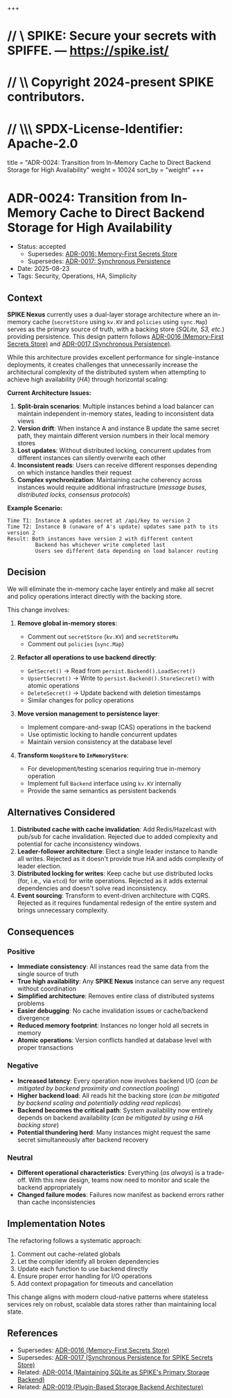 +++
# //    \\ SPIKE: Secure your secrets with SPIFFE. — https://spike.ist/
# //  \\\\ Copyright 2024-present SPIKE contributors.
# // \\\\\ SPDX-License-Identifier: Apache-2.0

title = "ADR-0024: Transition from In-Memory Cache to Direct Backend Storage for High Availability"
weight = 10024
sort_by = "weight"
+++

# ADR-0024: Transition from In-Memory Cache to Direct Backend Storage for High Availability

- Status: accepted
  - Supersedes: [ADR-0016: Memory-First Secrets Store][adr-0016]
  - Supersedes: [ADR-0017: Synchronous Persistence][adr-0017]
- Date: 2025-08-23
- Tags: Security, Operations, HA, Simplicity

## Context

**SPIKE Nexus** currently uses a dual-layer storage architecture where an 
in-memory cache (`secretStore` using `kv.KV` and `policies` using `sync.Map`) 
serves as the primary source of truth, with a backing store (*SQLite, S3, etc.*) 
providing persistence. This design pattern follows 
[ADR-0016 (Memory-First Secrets Store)][adr-0016] and 
[ADR-0017 (Synchronous Persistence)][adr-0017].

[adr-0016]: @/architecture/adrs/adr-0016.md
[adr-0017]: @/architecture/adrs/adr-0017.md

While this architecture provides excellent performance for single-instance 
deployments, it creates challenges that unnecessarily increase the 
architectural complexity of the distributed system when attempting to achieve 
high availability (*HA*) through horizontal scaling:

**Current Architecture Issues:**
1. **Split-brain scenarios**: Multiple instances behind a load balancer can 
   maintain independent in-memory states, leading to inconsistent data views
2. **Version drift**: When instance A and instance B update the same secret 
   path, they maintain different version numbers in their local memory stores
3. **Lost updates**: Without distributed locking, concurrent updates from 
   different instances can silently overwrite each other
4. **Inconsistent reads**: Users can receive different responses depending on 
   which instance handles their request
5. **Complex synchronization**: Maintaining cache coherency across instances 
   would require additional infrastructure (*message buses, distributed locks, 
   consensus protocols*)

**Example Scenario:**
```
Time T1: Instance A updates secret at /api/key to version 2
Time T2: Instance B (unaware of A's update) updates same path to its version 2
Result: Both instances have version 2 with different content
         Backend has whichever write completed last
         Users see different data depending on load balancer routing
```

## Decision

We will eliminate the in-memory cache layer entirely and make all secret and 
policy operations interact directly with the backing store. 

This change involves:

1. **Remove global in-memory stores**:
    * Comment out `secretStore` (`kv.KV`) and `secretStoreMu`
    * Comment out `policies` (`sync.Map`)

2. **Refactor all operations to use backend directly**:
    * `GetSecret()` → Read from `persist.Backend().LoadSecret()`
    * `UpsertSecret()` → Write to `persist.Backend().StoreSecret()` 
      with atomic operations
    * `DeleteSecret()` → Update backend with deletion timestamps
    * Similar changes for policy operations

3. **Move version management to persistence layer**:
    * Implement compare-and-swap (CAS) operations in the backend
    * Use optimistic locking to handle concurrent updates
    * Maintain version consistency at the database level

4. **Transform `NoopStore` to `InMemoryStore`**:
    * For development/testing scenarios requiring true in-memory operation
    * Implement full `Backend` interface using `kv.KV` internally
    * Provide the same semantics as persistent backends

## Alternatives Considered

1. **Distributed cache with cache invalidation**: Add Redis/Hazelcast with 
   pub/sub for cache invalidation. Rejected due to added complexity and 
   potential for cache inconsistency windows.
2. **Leader-follower architecture**: Elect a single leader instance to handle 
   all writes. Rejected as it doesn't provide true HA and adds complexity of 
   leader election.
3. **Distributed locking for writes**: Keep cache but use distributed locks 
   (for, i.e., via `etcd`) for write operations. Rejected as it adds external 
   dependencies and doesn't solve read inconsistency.
4. **Event sourcing**: Transform to event-driven architecture with CQRS. 
   Rejected as it requires fundamental redesign of the entire system and brings
   unnecessary complexity.

## Consequences

### Positive

* **Immediate consistency**: All instances read the same data from the single 
  source of truth
* **True high availability**: Any **SPIKE Nexus** instance can serve any request 
  without coordination
* **Simplified architecture**: Removes entire class of distributed systems 
  problems
* **Easier debugging**: No cache invalidation issues or cache/backend divergence
* **Reduced memory footprint**: Instances no longer hold all secrets in memory
* **Atomic operations**: Version conflicts handled at database level with 
  proper transactions

### Negative

* **Increased latency**: Every operation now involves backend I/O (*can be 
  mitigated by backend proximity and connection pooling*)
* **Higher backend load**: All reads hit the backing store (*can be mitigated 
  by backend scaling and potentially adding read replicas*)
* **Backend becomes the critical path**: System availability now entirely 
  depends on backend availability (*can be mitigated by using a HA backing 
  store*)
* **Potential thundering herd**: Many instances might request the same secret 
  simultaneously after backend recovery

### Neutral

* **Different operational characteristics**: Everything (*as always*) is a 
  trade-off. With this new design, teams now need to monitor and scale 
  the backend appropriately
* **Changed failure modes**: Failures now manifest as backend errors rather 
  than cache inconsistencies

## Implementation Notes

The refactoring follows a systematic approach:
1. Comment out cache-related globals
2. Let the compiler identify all broken dependencies
3. Update each function to use backend directly
4. Ensure proper error handling for I/O operations
5. Add context propagation for timeouts and cancellation

This change aligns with modern cloud-native patterns where stateless services 
rely on robust, scalable data stores rather than maintaining local state.

## References

* Supersedes: [ADR-0016 (Memory-First Secrets Store)][adr-0016]
* Supersedes: [ADR-0017 (Synchronous Persistence for SPIKE Secrets Store)][adr-0017]
* Related: [ADR-0014 (Maintaining SQLite as SPIKE's Primary Storage Backend)][adr-0014]
* Related: [ADR-0019 (Plugin-Based Storage Backend Architecture)][adr-0019]

[adr-0014]: @/architecture/adrs/adr-0014.md
[adr-0019]: @/architecture/adrs/adr-0019.md